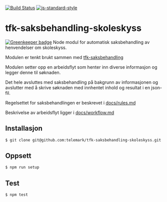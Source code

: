 [![Build Status](https://travis-ci.org/telemark/tfk-saksbehandling-skoleskyss.svg?branch=master)](https://travis-ci.org/telemark/tfk-saksbehandling-skoleskyss)
[![js-standard-style](https://img.shields.io/badge/code%20style-standard-brightgreen.svg?style=flat)](https://github.com/feross/standard)
# tfk-saksbehandling-skoleskyss

[![Greenkeeper badge](https://badges.greenkeeper.io/telemark/tfk-saksbehandling-skoleskyss.svg)](https://greenkeeper.io/)
Node modul for automatisk saksbehandling av henvendelser om skoleskyss.

Modulen er tenkt brukt sammen med [tfk-saksbehandling](https://github.com/telemark/tfk-saksbehandling)

Modulen setter opp en arbeidsflyt som henter inn diverse informasjon og legger denne til søknaden.

Det hele avsluttes med saksbehandling på bakgrunn av informasjonen og avslutter med å skrive søknaden med innhentet inhold og resultat i en json-fil. 

Regelsettet for saksbehandlingen er beskrevet i [docs/rules.md](https://github.com/telemark/tfk-saksbehandling-skoleskyss/blob/master/docs/rules.md)

Beskrivelse av arbeidsflyt ligger i [docs/workflow.md](https://github.com/telemark/tfk-saksbehandling-skoleskyss/blob/master/docs/workflow.md)

## Installasjon
```sh
$ git clone git@github.com:telemark/tfk-saksbehandling-skoleskyss.git
```

## Oppsett
```sh
$ npm run setup
```

## Test
```sh
$ npm test
```


